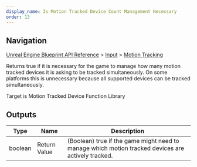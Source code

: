 ```yaml
---
display_name: Is Motion Tracked Device Count Management Necessary
order: 13
---
```

## Navigation

[Unreal Engine Blueprint API Reference](https://dev.epicgames.com/documentation/en-us/unreal-engine/BlueprintAPI) > [Input](https://dev.epicgames.com/documentation/en-us/unreal-engine/BlueprintAPI/Input) > [Motion Tracking](https://dev.epicgames.com/documentation/en-us/unreal-engine/BlueprintAPI/Input/MotionTracking)

Returns true if it is necessary for the game to manage how many motion tracked devices it is asking to be tracked simultaneously.
On some platforms this is unnecessary because all supported devices can be tracked simultaneously.

Target is Motion Tracked Device Function Library

## Outputs

| Type | Name | Description |
| --- | --- | --- |
| boolean | Return Value | (Boolean) true if the game might need to manage which motion tracked devices are actively tracked. |

